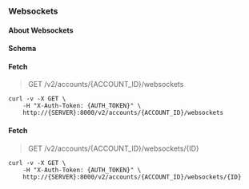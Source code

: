 ### Websockets

#### About Websockets

#### Schema



#### Fetch

> GET /v2/accounts/{ACCOUNT_ID}/websockets

```curl
curl -v -X GET \
    -H "X-Auth-Token: {AUTH_TOKEN}" \
    http://{SERVER}:8000/v2/accounts/{ACCOUNT_ID}/websockets
```

#### Fetch

> GET /v2/accounts/{ACCOUNT_ID}/websockets/{ID}

```curl
curl -v -X GET \
    -H "X-Auth-Token: {AUTH_TOKEN}" \
    http://{SERVER}:8000/v2/accounts/{ACCOUNT_ID}/websockets/{ID}
```

